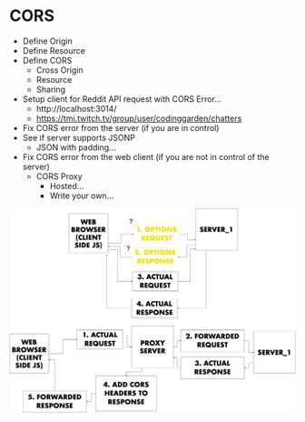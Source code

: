 # CORS

* Define Origin
* Define Resource
* Define CORS
  * Cross Origin
  * Resource
  * Sharing
* Setup client for Reddit API request with CORS Error...
  * http://localhost:3014/
  * https://tmi.twitch.tv/group/user/codinggarden/chatters
* Fix CORS error from the server (if you are in control)
* See if server supports JSONP
  * JSON with padding...
* Fix CORS error from the web client (if you are not in control of the server)
  * CORS Proxy
    * Hosted...
    * Write your own...

![](diagram.png)